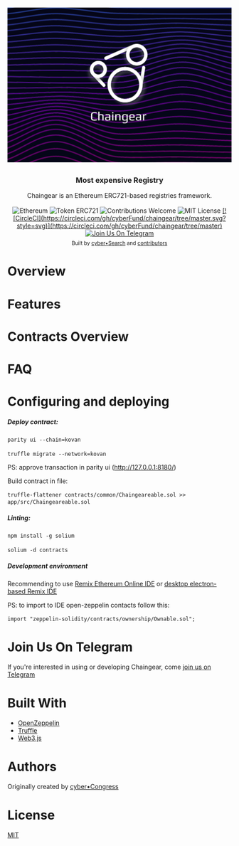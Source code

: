 <h1 align="center">
  <img src="https://raw.githubusercontent.com/cybercongress/chaingear/ERC721-integration/chaingear.png"
  alt="chaingear" width="970"></a>
</h1>


<h3 align="center">Most expensive Registry</h3>
<div align="center">
  Chaingear is an Ethereum ERC721-based registries framework.
</div>

<br />

<div align="center">
  <img src="https://img.shields.io/badge/platform-Ethereum-brightgreen.svg?style=flat-square" alt="Ethereum" />
  <img src="https://img.shields.io/badge/token-ERC721-ff69b4.svg?style=flat-square" alt="Token ERC721" />
  <img src="https://img.shields.io/badge/contributions-welcome-orange.svg?style=flat-square" alt="Contributions Welcome" />
  <img src="https://img.shields.io/badge/license-MIT-blue.svg?style=flat-square" alt="MIT License" />
  <a href="https://travis-ci.org/cryppadotta/dotta-license"> [![CircleCI](https://circleci.com/gh/cyberFund/chaingear/tree/master.svg?style=svg)](https://circleci.com/gh/cyberFund/chaingear/tree/master)
  <a href="https://t.me/joinchat/Bze3dEPj5YrvZ3REnMrfPg"> <img src="https://img.shields.io/badge/Join%20Us%20On-Telegram-2599D2.svg?style=flat-square" alt="Join Us On Telegram" /></a>
</div>

<div align="center">
  <sub>Built by
  <a href="https://twitter.com/cyber_devs">cyber•Search</a> and
  <a href="https://github.com/cyberFund/chaingear/graphs/contributors">
    contributors
  </a>
</div>

# Overview

# Features

# Contracts Overview

# FAQ

# Configuring and deploying

##### Deploy contract:

```
parity ui --chain=kovan

truffle migrate --network=kovan
```

PS: approve transaction in parity ui (http://127.0.0.1:8180/)

Build contract in file:

```
truffle-flattener contracts/common/Chaingeareable.sol >> app/src/Chaingeareable.sol
```

##### Linting:

```
npm install -g solium

solium -d contracts
```

##### Development environment
Recommending to use [Remix Ethereum Online IDE](remix.ethereum.org)  or [desktop electron-based Remix IDE](https://github.com/horizon-games/remix-app)

PS: to import to IDE open-zeppelin contacts follow this:
```
import "zeppelin-solidity/contracts/ownership/Ownable.sol";
```

# Join Us On Telegram

If you're interested in using or developing Chaingear, come [join us on Telegram](https://t.me/joinchat/Bze3dEPj5YrvZ3REnMrfPg)

# Built With

* [OpenZeppelin](https://zeppelin-solidity)
* [Truffle](https://truffleframework.com)
* [Web3.js](https://github.com/ethereum/web3.js/)

# Authors

Originally created by [cyber•Congress](https://twitter.com/cyber_devs)

# License

[MIT](https://opensource.org/licenses/MIT)
